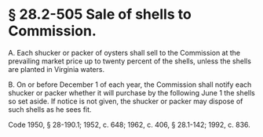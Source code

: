 # § 28.2-505 Sale of shells to Commission.

<p>A. Each shucker or packer of oysters shall sell to the Commission at the prevailing market price up to twenty percent of the shells, unless the shells are planted in Virginia waters.</p><p>B. On or before December 1 of each year, the Commission shall notify each shucker or packer whether it will purchase by the following June 1 the shells so set aside. If notice is not given, the shucker or packer may dispose of such shells as he sees fit.</p><p>Code 1950, § 28-190.1; 1952, c. 648; 1962, c. 406, § 28.1-142; 1992, c. 836.</p>